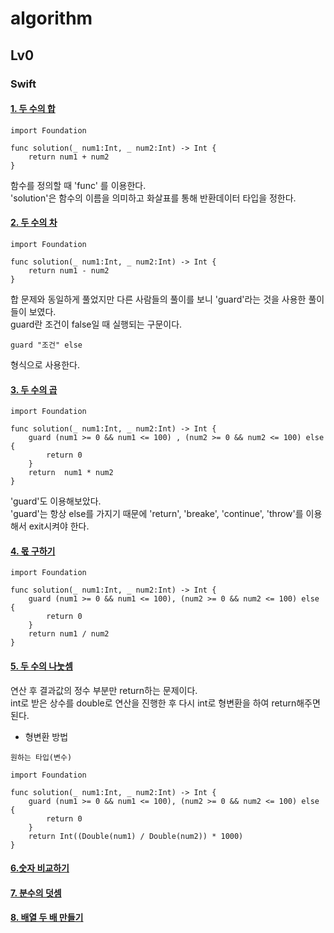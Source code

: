 # algorithm

## Lv0
### Swift
#### [1. 두 수의 합](https://school.programmers.co.kr/learn/courses/30/lessons/120802)
    import Foundation
    
    func solution(_ num1:Int, _ num2:Int) -> Int {
        return num1 + num2
    }    
함수를 정의할 때 'func' 를 이용한다.  
'solution'은 함수의 이름을 의미하고 화살표를 통해 반환데이터 타입을 정한다.

#### [2. 두 수의 차](https://school.programmers.co.kr/learn/courses/30/lessons/120803)
    import Foundation
    
    func solution(_ num1:Int, _ num2:Int) -> Int {
        return num1 - num2
    }
합 문제와 동일하게 풀었지만 다른 사람들의 풀이를 보니 'guard'라는 것을 사용한 풀이들이 보였다.  
guard란 조건이 false일 때 실행되는 구문이다.  
<pre><code>guard "조건" else </code></pre> 형식으로 사용한다.

#### [3. 두 수의 곱](https://school.programmers.co.kr/learn/courses/30/lessons/120804)
    import Foundation
    
    func solution(_ num1:Int, _ num2:Int) -> Int {
        guard (num1 >= 0 && num1 <= 100) , (num2 >= 0 && num2 <= 100) else {
            return 0
        }
        return  num1 * num2 
    }
    
'guard'도 이용해보았다.  
'guard'는 항상 else를 가지기 때문에 'return', 'breake', 'continue', 'throw'를 이용해서 exit시켜야 한다.

#### [4. 몫 구하기](https://school.programmers.co.kr/learn/courses/30/lessons/120805)
    import Foundation
    
    func solution(_ num1:Int, _ num2:Int) -> Int {
        guard (num1 >= 0 && num1 <= 100), (num2 >= 0 && num2 <= 100) else {
            return 0
        }
        return num1 / num2
    }

#### [5. 두 수의 나눗셈](https://school.programmers.co.kr/learn/courses/30/lessons/120806)
연산 후 결과값의 정수 부분만 return하는 문제이다.  
int로 받은 상수를 double로 연산을 진행한 후 다시 int로 형변환을 하여 return해주면 된다.
- 형변환 방법
````
원하는 타입(변수)
````
````
import Foundation

func solution(_ num1:Int, _ num2:Int) -> Int {
    guard (num1 >= 0 && num1 <= 100), (num2 >= 0 && num2 <= 100) else {
        return 0
    }
    return Int((Double(num1) / Double(num2)) * 1000)
}
````

#### [6.숫자 비교하기](https://school.programmers.co.kr/learn/courses/30/lessons/120807)

#### [7. 분수의 덧셈](https://school.programmers.co.kr/learn/courses/30/lessons/120808)

#### [8. 배열 두 배 만들기](https://school.programmers.co.kr/learn/courses/30/lessons/120809)

